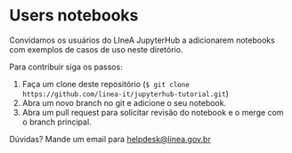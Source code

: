 

# Users notebooks

Convidamos os usuários do LIneA JupyterHub a adicionarem notebooks com exemplos de casos de uso neste diretório. 

Para contribuir siga os passos: 

1. Faça um clone deste repositório (`$ git clone https://github.com/linea-it/jupyterhub-tutorial.git`) 
2. Abra um novo branch no git e adicione o seu notebook. 
3. Abra um pull request para solicitar revisão do notebook e o merge com o branch principal. 


Dúvidas? Mande um email para [helpdesk@linea.gov.br](mailto:helpdesk@linea.gov.br)  



